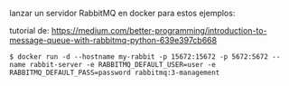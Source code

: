 lanzar un servidor RabbitMQ en docker para estos ejemplos:

tutorial de: https://medium.com/better-programming/introduction-to-message-queue-with-rabbitmq-python-639e397cb668

    $ docker run -d --hostname my-rabbit -p 15672:15672 -p 5672:5672 --name rabbit-server -e RABBITMQ_DEFAULT_USER=user -e RABBITMQ_DEFAULT_PASS=password rabbitmq:3-management